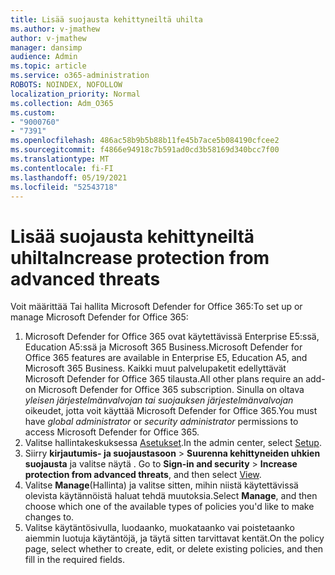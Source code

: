```yaml
---
title: Lisää suojausta kehittyneiltä uhilta
ms.author: v-jmathew
author: v-jmathew
manager: dansimp
audience: Admin
ms.topic: article
ms.service: o365-administration
ROBOTS: NOINDEX, NOFOLLOW
localization_priority: Normal
ms.collection: Adm_O365
ms.custom:
- "9000760"
- "7391"
ms.openlocfilehash: 486ac58b9b5b88b11fe45b7ace5b084190cfcee2
ms.sourcegitcommit: f4866e94918c7b591ad0cd3b58169d340bcc7f00
ms.translationtype: MT
ms.contentlocale: fi-FI
ms.lasthandoff: 05/19/2021
ms.locfileid: "52543718"
---
```

# <a name="increase-protection-from-advanced-threats"></a><span data-ttu-id="4a16d-102">Lisää suojausta kehittyneiltä uhilta</span><span class="sxs-lookup"><span data-stu-id="4a16d-102">Increase protection from advanced threats</span></span>

<span data-ttu-id="4a16d-103">Voit määrittää Tai hallita Microsoft Defender for Office 365:</span><span class="sxs-lookup"><span data-stu-id="4a16d-103">To set up or manage Microsoft Defender for Office 365:</span></span>

1. <span data-ttu-id="4a16d-104">Microsoft Defender for Office 365 ovat käytettävissä Enterprise E5:ssä, Education A5:ssä ja Microsoft 365 Business.</span><span class="sxs-lookup"><span data-stu-id="4a16d-104">Microsoft Defender for Office 365 features are available in Enterprise E5, Education A5, and Microsoft 365 Business.</span></span> <span data-ttu-id="4a16d-105">Kaikki muut palvelupaketit edellyttävät Microsoft Defender for Office 365 tilausta.</span><span class="sxs-lookup"><span data-stu-id="4a16d-105">All other plans require an add-on Microsoft Defender for Office 365 subscription.</span></span> <span data-ttu-id="4a16d-106">Sinulla on oltava *yleisen järjestelmänvalvojan tai* *suojauksen järjestelmänvalvojan* oikeudet, jotta voit käyttää Microsoft Defender for Office 365.</span><span class="sxs-lookup"><span data-stu-id="4a16d-106">You must have *global administrator* or *security administrator* permissions to access Microsoft Defender for Office 365.</span></span>
2. <span data-ttu-id="4a16d-107">Valitse hallintakeskuksessa [Asetukset](https://go.microsoft.com/fwlink/p/?linkid=2075721).</span><span class="sxs-lookup"><span data-stu-id="4a16d-107">In the admin center, select [Setup](https://go.microsoft.com/fwlink/p/?linkid=2075721).</span></span>
3. <span data-ttu-id="4a16d-108">Siirry **kirjautumis- ja suojaustasoon**  >  **Suurenna kehittyneiden uhkien suojausta** ja valitse näytä . [](https://go.microsoft.com/fwlink/?linkid=2109302)</span><span class="sxs-lookup"><span data-stu-id="4a16d-108">Go to **Sign-in and security** > **Increase protection from advanced threats**, and then select [View](https://go.microsoft.com/fwlink/?linkid=2109302).</span></span>
4. <span data-ttu-id="4a16d-109">Valitse **Manage**(Hallinta) ja valitse sitten, mihin niistä käytettävissä olevista käytännöistä haluat tehdä muutoksia.</span><span class="sxs-lookup"><span data-stu-id="4a16d-109">Select **Manage**, and then choose which one of the available types of policies you'd like to make changes to.</span></span>
5. <span data-ttu-id="4a16d-110">Valitse käytäntösivulla, luodaanko, muokataanko vai poistetaanko aiemmin luotuja käytäntöjä, ja täytä sitten tarvittavat kentät.</span><span class="sxs-lookup"><span data-stu-id="4a16d-110">On the policy page, select whether to create, edit, or delete existing policies, and then fill in the required fields.</span></span>
